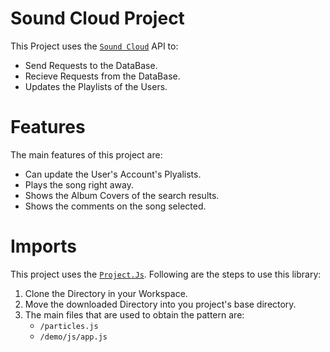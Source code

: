 # Sound Cloud Project

This Project uses the [`Sound Cloud`]('https://soundcloud.com/') API to:
- Send Requests to the DataBase.
- Recieve Requests from the DataBase.
- Updates the Playlists of the Users.


# Features

The main features of this project are:
- Can update the User's Account's Plyalists.
- Plays the song right away.
- Shows the Album Covers of the search results.
- Shows the comments on the song selected.

# Imports

This project uses the [`Project.Js`]('https://github.com/VincentGarreau/particles.js/'). Following are the steps to use this library:
1. Clone the Directory in your Workspace.
2. Move the downloaded Directory into you project's base directory.
3. The main files that are used to obtain the pattern are:
	- `/particles.js`
	- `/demo/js/app.js`

